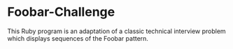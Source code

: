 # Foobar-Challenge
This Ruby program is an adaptation of a classic technical interview problem which displays sequences of the Foobar pattern.
